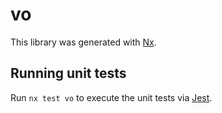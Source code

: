 # vo

This library was generated with [Nx](https://nx.dev).

## Running unit tests

Run `nx test vo` to execute the unit tests via [Jest](https://jestjs.io).
